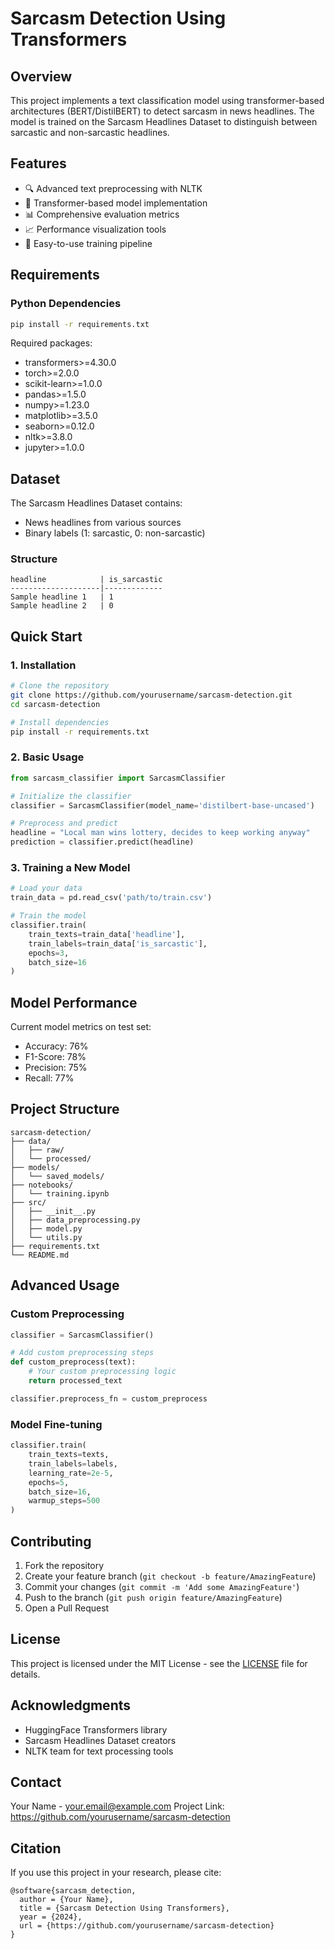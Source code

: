 # Sarcasm Detection Using Transformers

## Overview
This project implements a text classification model using transformer-based architectures (BERT/DistilBERT) to detect sarcasm in news headlines. The model is trained on the Sarcasm Headlines Dataset to distinguish between sarcastic and non-sarcastic headlines.

## Features
- 🔍 Advanced text preprocessing with NLTK
- 🤖 Transformer-based model implementation
- 📊 Comprehensive evaluation metrics
- 📈 Performance visualization tools
- 🔄 Easy-to-use training pipeline

## Requirements

### Python Dependencies
```bash
pip install -r requirements.txt
```

Required packages:
- transformers>=4.30.0
- torch>=2.0.0
- scikit-learn>=1.0.0
- pandas>=1.5.0
- numpy>=1.23.0
- matplotlib>=3.5.0
- seaborn>=0.12.0
- nltk>=3.8.0
- jupyter>=1.0.0

## Dataset
The Sarcasm Headlines Dataset contains:
- News headlines from various sources
- Binary labels (1: sarcastic, 0: non-sarcastic)

### Structure
```
headline            | is_sarcastic
--------------------|-------------
Sample headline 1   | 1
Sample headline 2   | 0
```

## Quick Start

### 1. Installation
```bash
# Clone the repository
git clone https://github.com/yourusername/sarcasm-detection.git
cd sarcasm-detection

# Install dependencies
pip install -r requirements.txt
```

### 2. Basic Usage
```python
from sarcasm_classifier import SarcasmClassifier

# Initialize the classifier
classifier = SarcasmClassifier(model_name='distilbert-base-uncased')

# Preprocess and predict
headline = "Local man wins lottery, decides to keep working anyway"
prediction = classifier.predict(headline)
```

### 3. Training a New Model
```python
# Load your data
train_data = pd.read_csv('path/to/train.csv')

# Train the model
classifier.train(
    train_texts=train_data['headline'],
    train_labels=train_data['is_sarcastic'],
    epochs=3,
    batch_size=16
)
```

## Model Performance
Current model metrics on test set:
- Accuracy: 76%
- F1-Score: 78%
- Precision: 75%
- Recall: 77%

## Project Structure
```
sarcasm-detection/
├── data/
│   ├── raw/
│   └── processed/
├── models/
│   └── saved_models/
├── notebooks/
│   └── training.ipynb
├── src/
│   ├── __init__.py
│   ├── data_preprocessing.py
│   ├── model.py
│   └── utils.py
├── requirements.txt
└── README.md
```

## Advanced Usage

### Custom Preprocessing
```python
classifier = SarcasmClassifier()

# Add custom preprocessing steps
def custom_preprocess(text):
    # Your custom preprocessing logic
    return processed_text

classifier.preprocess_fn = custom_preprocess
```

### Model Fine-tuning
```python
classifier.train(
    train_texts=texts,
    train_labels=labels,
    learning_rate=2e-5,
    epochs=5,
    batch_size=16,
    warmup_steps=500
)
```

## Contributing
1. Fork the repository
2. Create your feature branch (`git checkout -b feature/AmazingFeature`)
3. Commit your changes (`git commit -m 'Add some AmazingFeature'`)
4. Push to the branch (`git push origin feature/AmazingFeature`)
5. Open a Pull Request

## License
This project is licensed under the MIT License - see the [LICENSE](LICENSE) file for details.

## Acknowledgments
- HuggingFace Transformers library
- Sarcasm Headlines Dataset creators
- NLTK team for text processing tools

## Contact
Your Name - your.email@example.com
Project Link: https://github.com/yourusername/sarcasm-detection

## Citation
If you use this project in your research, please cite:
```
@software{sarcasm_detection,
  author = {Your Name},
  title = {Sarcasm Detection Using Transformers},
  year = {2024},
  url = {https://github.com/yourusername/sarcasm-detection}
}
```
